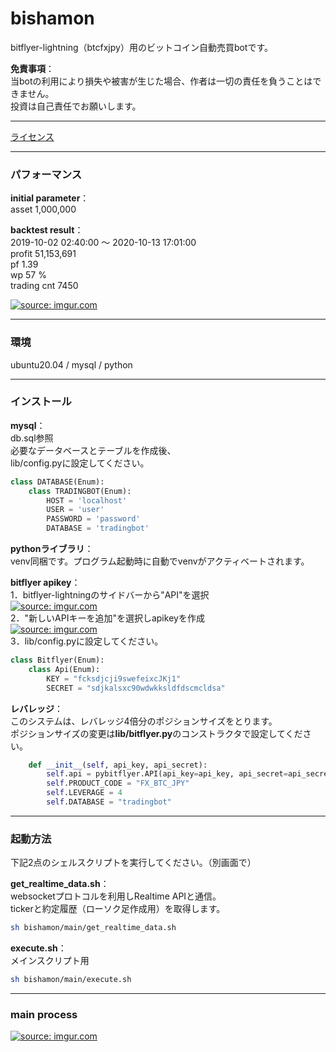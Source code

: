 # bishamon
bitflyer-lightning（btcfxjpy）用のビットコイン自動売買botです。  

**免責事項**：  
当botの利用により損失や被害が生じた場合、作者は一切の責任を負うことはできません。  
投資は自己責任でお願いします。　　

---
[ライセンス](https://github.com/yuta-komura/bishamon/blob/master/LICENSE)

---    
### パフォーマンス
**initial parameter**：  
asset 1,000,000  

**backtest result**：  
2019-10-02 02:40:00 〜 2020-10-13 17:01:00  
profit 51,153,691  
pf 1.39  
wp 57 %  
trading cnt 7450  

<a href="https://imgur.com/d7ba6um"><img src="https://i.imgur.com/d7ba6um.png" title="source: imgur.com" /></a>

---  
### 環境  
ubuntu20.04 / mysql / python

---  
### インストール  
**mysql**：  
db.sql参照  
必要なデータベースとテーブルを作成後、  
lib/config.pyに設定してください。
```python:config.py
class DATABASE(Enum):
    class TRADINGBOT(Enum):
        HOST = 'localhost'
        USER = 'user'
        PASSWORD = 'password'
        DATABASE = 'tradingbot'
```

**pythonライブラリ**：  
venv同梱です。プログラム起動時に自動でvenvがアクティベートされます。  

**bitflyer apikey**：  
1．bitflyer-lightningのサイドバーから"API"を選択  
<a href="https://imgur.com/afZrmWf"><img src="https://i.imgur.com/afZrmWf.png" title="source: imgur.com" /></a>  
2．"新しいAPIキーを追加"を選択しapikeyを作成  
<a href="https://imgur.com/x56kiBy"><img src="https://i.imgur.com/x56kiBy.png" title="source: imgur.com" /></a>  
3．lib/config.pyに設定してください。
```python:config.py
class Bitflyer(Enum):
    class Api(Enum):
        KEY = "fcksdjcji9swefeixcJKj1"
        SECRET = "sdjkalsxc90wdwkksldfdscmcldsa"
```

**レバレッジ**：  
このシステムは、レバレッジ4倍分のポジションサイズをとります。  
ポジションサイズの変更は**lib/bitflyer.py**のコンストラクタで設定してください。  
```python:bitflyer.py
    def __init__(self, api_key, api_secret):
        self.api = pybitflyer.API(api_key=api_key, api_secret=api_secret)
        self.PRODUCT_CODE = "FX_BTC_JPY"
        self.LEVERAGE = 4
        self.DATABASE = "tradingbot"
```
---  
### 起動方法  
下記2点のシェルスクリプトを実行してください。（別画面で）  

**get_realtime_data.sh**：  
websocketプロトコルを利用しRealtime APIと通信。  
tickerと約定履歴（ローソク足作成用）を取得します。  
```bash
sh bishamon/main/get_realtime_data.sh
```
**execute.sh**：  
メインスクリプト用  
```bash
sh bishamon/main/execute.sh 
```
---  
### main process  
<a href="https://imgur.com/fes0Im6"><img src="https://i.imgur.com/fes0Im6.png" title="source: imgur.com" /></a>